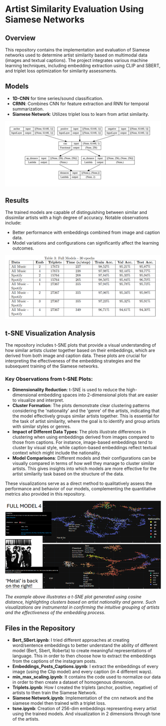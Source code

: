 # Artist Similarity Evaluation Using Siamese Networks

## Overview
This repository contains the implementation and evaluation of Siamese networks used to determine artist similarity based on multimodal data (images and textual captions). The project integrates various machine learning techniques, including embedding extraction using CLIP and SBERT, and triplet loss optimization for similarity assessments.

## Models
- **1D-CNN** for time series/sound classification.
- **CRNN**: Combines CNN for feature extraction and RNN for temporal summarization.
- **Siamese Network**: Utilizes triplet loss to learn from artist similarity.

![Alt text](/images/siamese_net.png)

## Results
The trained models are capable of distinguishing between similar and dissimilar artists with a high degree of accuracy. Notable observations include:
- Better performance with embeddings combined from image and caption data.
- Model variations and configurations can significantly affect the learning outcomes.

![Alt text](/images/tabella_full_models.png)

## t-SNE Visualization Analysis

The repository includes t-SNE plots that provide a visual understanding of how similar artists cluster together based on their embeddings, which are derived from both image and caption data. These plots are crucial for interpreting the effectiveness of the embedding strategies and the subsequent training of the Siamese networks.

### Key Observations from t-SNE Plots:

- **Dimensionality Reduction**: t-SNE is used to reduce the high-dimensional embedding spaces into 2-dimensional plots that are easier to visualize and interpret.
- **Cluster Formation**: The plots demonstrate clear clustering patterns considering the 'nationality' and the 'genre' of the artists, indicating that the model effectively groups similar artists together. This is essential for the task of artist similarity, where the goal is to identify and group artists with similar styles or genres.
- **Impact of Different Data Types**: The plots illustrate differences in clustering when using embeddings derived from images compared to those from captions. For instance, image-based embeddings tend to cluster by visual style, while caption-based embeddings reflect textual context which might include the nationality.
- **Model Comparisons**: Different models and their configurations can be visually compared in terms of how well they manage to cluster similar artists. This gives insights into which models are more effective for the artist similarity task based on the structure of the data.

These visualizations serve as a direct method to qualitatively assess the performance and behavior of our models, complementing the quantitative metrics also provided in this repository.

![t-SNE Plot Example](/images/tsne.png)

*The example above illustrates a t-SNE plot generated using cosine distance, highlighting clusters based on artist nationality and genre. Such visualizations are instrumental in confirming the intuitive grouping of artists and the effectiveness of the embedding process.*


## Files in the Repository
- **Bert_SBert.ipynb**: I tried different approaches at creating word/sentence embeddings to better understand the ability of different model (Bert, Sbert, Roberta) to create meaningful representations of language. This in order to then choose how to extract the embeddings from the captions of the instagram posts.
- **Embeddings_Posts_Captions.ipynb**: I extract the embeddings of every image (using the Clip model) and every caption (in 4 different ways).
- **min_max_scaling.ipynb**: It contains the code used to normalize our data in order to then create a dataset of homogenous dimension.
- **Triplets.ipynb**: How I created the triplets (anchor, positive, negative) of artists to then train the Siamese Network.
- **Siamese Network.ipynb**: Implementation of the cnn network and the siamese model then trained with a triplet loss.
- **tsne.ipynb**: Creation of 256-dim embeddings representing every artist using the trained models. And visualization in 2 dimensions through tsne of the artists. 

